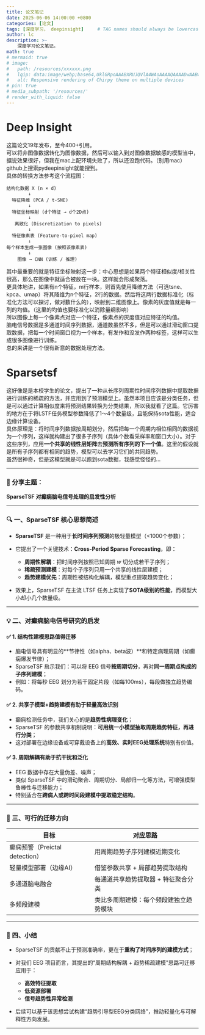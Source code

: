 ```yaml
---
title: 论文笔记
date: 2025-06-06 14:00:00 +0800
categories: [论文]
tags: [深度学习， deepinsight]     # TAG names should always be lowercase
author: lc
description: >-
    深度学习论文笔记。
math: true
# mermaid: true
# image:
#   path: /resources/xxxxxx.png
#   lqip: data:image/webp;base64,UklGRpoAAABXRUJQVlA4WAoAAAAQAAAADwAABwAAQUxQSDIAAAARL0AmbZurmr57yyIiqE8oiG0bejIYEQTgqiDA9vqnsUSI6H+oAERp2HZ65qP/VIAWAFZQOCBCAAAA8AEAnQEqEAAIAAVAfCWkAALp8sF8rgRgAP7o9FDvMCkMde9PK7euH5M1m6VWoDXf2FkP3BqV0ZYbO6NA/VFIAAAA
#   alt: Responsive rendering of Chirpy theme on multiple devices
# pin: true
# media_subpath: '/resources/'
# render_with_liquid: false
---
```


# Deep Insight

这篇论文19年发布，至今400+引用。  
可以将非图像数据转化为图像数据，然后可以输入到对图像数据敏感的模型当中，据说效果很好，但我在mac上配环境失败了，所以还没跑代码。（别用mac）github上搜索pydeepinsight就能搜到。  
具体的转换方法参考这个流程图：  
```text
结构化数据 X (n × d)
        ↓
  特征降维 (PCA / t-SNE)
        ↓
  特征坐标映射 (d个特征 → d个2D点)
        ↓
   离散化 (Discretization to pixels)
        ↓
  特征像素表 (Feature-to-pixel map)
        ↓
每个样本生成一张图像 (按照该像素表)
        ↓
    图像 → CNN (训练 / 推理)
```
其中最重要的就是特征坐标映射这一步：中心思想是如果两个特征相似度/相关性很高，那么在图像中就适合被放在一块。这样就会形成聚落。  
更具体地讲，如果有n个特征，m行样本，则首先使用降维方法（可选tsne、kpca、umap）将其降维为n个特征，2行的数据。然后将这两行数据标准化（标准化方法可以探讨，做对数什么的），映射到二维图像上。像素的灰度值就是每一列的均值。（这里的均值也要标准化以消除量纲影响）  
所以图像上每一个像素点对应一个特征，像素点的灰度值对应特征的均值。  
脑电信号数据是多通道时间序列数据，通道数虽然不多，但是可以通过滑动窗口提取数据，把每一个时间窗口视为一个样本，有发作和没发作两种标签，这样可以生成很多图像进行训练。  
总的来讲是一个很有新意的数据处理方法。  

# Sparsetsf

这好像是是本校学生的论文，提出了一种从长序列周期性时间序列数据中提取数据进行训练的稀疏的方法，并应用到了预测模型上。虽然本项目应该是分类任务，但是可以通过计算相似度来将预测结果转换为分类结果，所以我就看了这篇。它厉害的地方在于将LSTF任务模型参数降低了1～4个数量级，且能保持sota性能，适合边缘计算设备。  
具体原理是：将时间序列数据按周期划分，然后把每一个周期内相位相同的数据视为一个序列，这样就构建出了很多子序列（具体个数看采样率和窗口大小）。对于这些序列，应用**一个共享的线性层矩阵**去**预测所有序列的下一个值**。这里的假设就是所有子序列都有相同的趋势，模型可以去学习它们的共同趋势。  
虽然很神奇，但是这模型就是可以跑到sota数据，我感觉怪怪的...   

---

### 📘 分享主题：

**SparseTSF 对癫痫脑电信号处理的启发性分析**

---

### 🔍 一、SparseTSF 核心思想简述

* **SparseTSF** 是一种用于**长时间序列预测**的极轻量模型（<1000个参数）；
* 它提出了一个关键技术：**Cross-Period Sparse Forecasting**，即：

  * **周期性解耦**：把时间序列按照已知周期 $w$ 切分成若干子序列；
  * **稀疏预测建模**：对每个子序列只用一个共享的线性层建模；
  * **趋势建模优先**：周期性被结构化解耦，模型重点提取趋势变化；
* 效果上，SparseTSF 在主流 LTSF 任务上实现了**SOTA级别的性能**，而模型大小却小几个数量级。

---

### 💡 二、对癫痫脑电信号研究的启发

#### ✅ 1. **结构性建模思路值得迁移**

* 脑电信号具有明显的\*\*节律性（如alpha、beta波）\*\*和特定病理周期（如癫痫爆发节律）；
* SparseTSF 启示我们：可以将 EEG 信号**按周期切分**，再对**同一周期点构成的子序列建模**；
* 例如：将每秒 EEG 划分为若干固定片段（如每100ms），每段做独立趋势编码。

#### ✅ 2. **共享子模型+趋势建模有助于轻量高效识别**

* 癫痫检测任务中，我们关心的是**趋势性病理变化**；
* SparseTSF 的参数共享机制说明：**可用统一小模型抽取周期趋势特征，再进行分类**；
* 这对部署在边缘设备或可穿戴设备上的**高效、实时EEG处理系统**特别有价值。

#### ✅ 3. **周期解耦有助于抗干扰和泛化**

* EEG 数据中存在大量伪差、噪声；
* 类似 SparseTSF 中的滑动聚合、周期切分、局部归一化等方法，可增强模型鲁棒性与迁移能力；
* 特别适合在**跨病人或跨时间段建模中提取稳定结构**。

---

### 🧭 三、可行的迁移方向

| 目标                           | 对应思路                               |
| ------------------------------ | -------------------------------------- |
| 癫痫预警（Preictal detection） | 用周期趋势子序列建模近期变化           |
| 轻量模型部署（边缘AI）         | 借鉴参数共享 + 局部趋势提取结构        |
| 多通道脑电融合                 | 每通道共享趋势提取器 + 特征聚合分类    |
| 多频段建模                     | 类比多周期建模：每个频段建独立趋势模块 |

---

### 📝 四、小结

* SparseTSF 的贡献不止于预测准确率，更在于**重构了时间序列的建模方式**；
* 对我们 EEG 项目而言，其提出的“周期结构解耦 + 趋势稀疏建模”思路可迁移应用于：

  * **高效特征提取**
  * **低资源部署**
  * **信号趋势性异常检测**
* 后续可以基于该思想尝试构建“趋势引导型EEG分类网络”，推动轻量化与可解释性方向发展。

---

<script src="https://giscus.app/client.js"
        data-repo="Le1zyCatt/le1zycatt.github.io"
        data-repo-id="R_kgDOORaJaw"
        data-category="Announcements"
        data-category-id="DIC_kwDOORaJa84Co8xd"
        data-mapping="pathname"
        data-strict="0"
        data-reactions-enabled="1"
        data-emit-metadata="0"
        data-input-position="bottom"
        data-theme="preferred_color_scheme"
        data-lang="zh-CN"
        crossorigin="anonymous"
        async>
</script>
